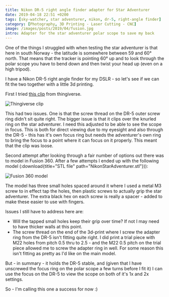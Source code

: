 ```yaml
---
title: Nikon DR-5 right angle finder adapter for Star Adventurer
date: 2019-04-18 22:51 +0200
tags: [sky-watcher, star adventurer, nikon, dr-5, right-angle finder]
category: [Photography, 3D Printing - Laser Cutting - CNC]
image: /images/posts/2019/04/fusion.jpg
intro: Adapter for the star adventurer polar scope to save my back
---
```


One of the things I struggled with when testing the star adventurer is that here in south Norway - the latitude is somewhere between 59 and 60&deg; north. That means that the tracker is pointing 60&deg; up and to look through the polar scope you have to bend down and then twist your head up (even on a high tripod).

I have a Nikon DR-5 right angle finder for my DSLR - so let's see if we can fit the two together with a little 3d printing.

First I tried [this clip](https://www.thingiverse.com/thing:2762334) from thingiverse.

![Thingiverse clip](/images/posts/2019/04/thingiverse.jpg)

This had two issues. One is that the screw thread on the DR-5 outer screw ring didn't sit quite right. The bigger issue is that it clips over the knurled ring on the star adventurer. I need this adjusted to be able to see the scope in focus. This is both for direct viewing due to my eyesight and also through the DR-5 - this has it's own focus ring but needs the adventurer's own ring to bring the focus to a point where it can focus on it properly. This meant that the clip was loose.

Second attempt after looking through a fair number of options out there was to model in Fusion 360. After a few attempts I ended up with the following model (:download{title="STL file" path="NikonStarAdventurer.stl"})):

![Fusion 360 model](/images/posts/2019/04/fusion.jpg)

The model has three small holes spaced around it where I used a metal M3 screw to in effect tap the holes, then plastic screws to actually grip the star adventurer. The extra black hex on each screw is really a spacer - added to make these easier to use with fingers.

Issues I still have to address here are:

- Will the tapped small holes keep their grip over time? If not I may need to have thicker walls at this point.
- The screw thread on the end of the 3d-print where I screw the adapter ring from the DR-5 isn't fitting quite right. I did print a trial piece with M22 holes from pitch 0.5 thru to 2.5 - and the M22 0.5 pitch on the trial piece allowed me to screw the adapter ring in well. For some reason this isn't fitting as pretty as I'd like on the main model.

But - in summary - it holds the DR-5 stable, and (given that I have unscrewed the focus ring on the polar scope a few turns before I fit it) I can use the focus on the DR-5 to view the scope on both of it's 1x and 2x settings.

So - I'm calling this one a success for now :)
